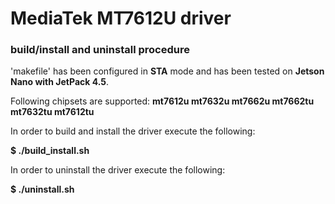 # MediaTek MT7612U driver 
### build/install and uninstall procedure

'makefile' has been configured in **STA** mode and has been tested on **Jetson Nano with JetPack 4.5**.

Following chipsets are supported:
**mt7612u mt7632u mt7662u mt7662tu mt7632tu mt7612tu**

In order to build and install the driver execute the following:

**$ ./build_install.sh**

In order to uninstall the driver execute the following:

**$ ./uninstall.sh**

